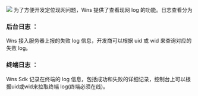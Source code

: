 
![](https://main.qcloudimg.com/raw/703a269b3e302ebe876d7274df8ef834.jpg)
为了方便开发定位现网问题，Wns 提供了查看现网 log 的功能。日志查看分为
### 后台日志 ：
Wns 接入服务器上报的失败 log 信息，开发商可以根据 uid 或 wid 来查询对应的失败 log。
### 终端日志 ： 
Wns Sdk 记录在终端的 log 信息，包括成功和失败的详细记录，控制台上可以根据uid或wid来拉取终端 log(终端必须在线)。